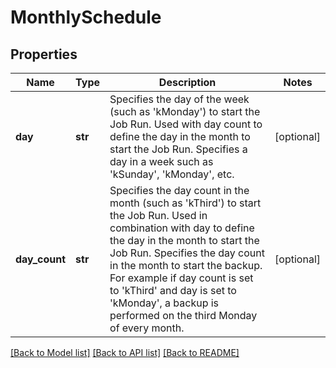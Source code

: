 # MonthlySchedule

## Properties
Name | Type | Description | Notes
------------ | ------------- | ------------- | -------------
**day** | **str** | Specifies the day of the week (such as &#39;kMonday&#39;) to start the Job Run. Used with day count to define the day in the month to start the Job Run. Specifies a day in a week such as &#39;kSunday&#39;, &#39;kMonday&#39;, etc. | [optional] 
**day_count** | **str** | Specifies the day count in the month (such as &#39;kThird&#39;) to start the Job Run. Used in combination with day to define the day in the month to start the Job Run. Specifies the day count in the month to start the backup. For example if day count is set to &#39;kThird&#39; and day is set to &#39;kMonday&#39;, a backup is performed on the third Monday of every month. | [optional] 

[[Back to Model list]](../README.md#documentation-for-models) [[Back to API list]](../README.md#documentation-for-api-endpoints) [[Back to README]](../README.md)


